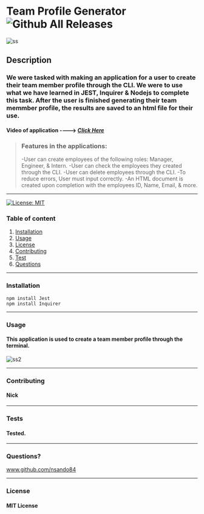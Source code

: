 
  # **Team Profile Generator**   ![Github All Releases](https://img.shields.io/github/contributors/nsando84/Team-Profile-Generator)   

 ![ss](https://user-images.githubusercontent.com/67135603/92559390-6034b480-f225-11ea-8f58-c0ab7ac66514.png)



  ## **Description**

  

  ### We were tasked with making an application for a user to create their team member profile through the CLI. We were to use what we have learned in JEST, Inquirer & Nodejs to complete this task. After the user is finished generating their team memmber profile, the results are saved to an html file for their use. 

 #### Video of application ----> [***Click Here***](https://drive.google.com/file/d/1tfrydzmbzunIhys6xIpuzSJBISBlNSeu/view)
 
 > ### Features in the applications:
 > -User can create employees of the following roles: Manager, Engineer, & Intern.
 > -User can check the employees they created through the CLI.
 > -User can delete employees through the CLI.
 > -To reduce errors, User must input correctly.
 > -An HTML document is created upon completion with the employees ID, Name, Email, & more.


 
---

[![License: MIT](https://img.shields.io/badge/License-MIT-yellow.svg)](https://opensource.org/licenses/MIT)

  ### Table of content
  1. [Installation](#installation)
  2. [Usage](#usage)
  3. [License](#license)
  4. [Contributing](#contributing)
  5. [Test](#test)
  6. [Questions](#questions)

---

### **Installation**

    npm install Jest
    npm install Inquirer

---

### **Usage**

#### This application is used to create a team member profile through the terminal.

![ss2](https://user-images.githubusercontent.com/67135603/92559563-adb12180-f225-11ea-8518-dcce9111da44.png)

---

### **Contributing**

#### Nick

---

### **Tests**

#### Tested.

---

### **Questions?**

www.github.com/nsando84

---

### **License**

#### MIT License

  
